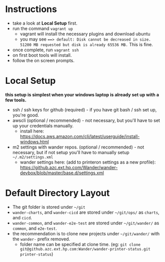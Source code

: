# Instructions #
- take a look at **Local Setup** first.
- run the command `vagrant up`
  - vagrant will install the necessary plugins and download ubuntu
  - you may see `==> default: Disk cannot be decreased in size. 51200 MB requested but disk is already 65536 MB.` This is fine. 
- once complete, run `vagrant ssh`
- on first boot tools will install. 
- follow the on screen prompts.

# Local Setup #
**this setup is simplest when your windows laptop is already set up with a few tools.**
- ssh / ssh keys for github (required) - if you have git bash / ssh set up, you're good.
- awscli (optional / recommended) - not necessary, but you'll have to set up your credentials manually.
  - install here: https://docs.aws.amazon.com/cli/latest/userguide/install-windows.html
- m2 settings with wander repos. (optional / recommended) - not necessary, but if not setup you'll have to manually setup `~/.m2/settings.xml`
  - wander settings here: (add to printeron settings as a new profile): https://github.azc.ext.hp.com/Wander/wander-devbox/blob/master/base.d/settings.xml

# Default Directory Layout #
- The git folder is stored under `~/git`
- `wander-charts`, and `wander-cicd` are stored under `~/git/ops/` as `charts`, and `cicd`.
- `wander-common`, and `wander-e2e-test` are stored under `~/git/wander/` as `common`, and `e2e-test`.
- the recommendation is to clone new projects under `~/git/wander/` with the `wander-` prefix removed.
  - folder name can be specified at clone time. (eg: `git clone git@github.azc.ext.hp.com:Wander/wander-printer-status.git printer-status`)